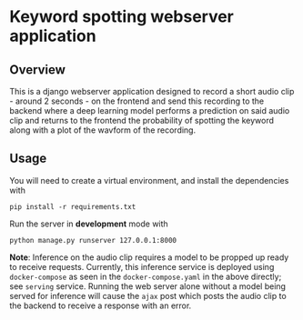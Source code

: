# Keyword spotting webserver application 

## Overview 
This is a django webserver application designed to record a short audio clip - around 2 seconds - on the frontend  and send this recording to the backend where a deep learning model performs a prediction on said audio clip and returns to the frontend the probability of spotting the keyword along with a plot of the wavform of the recording. 

## Usage
You will need to create a virtual environment, and install the dependencies with 

```
pip install -r requirements.txt
```

Run the server in **development** mode with

```
python manage.py runserver 127.0.0.1:8000
```

**Note**: Inference on the audio clip requires a model to be propped up ready to receive requests. Currently, this inference service is deployed using `docker-compose` as seen in the `docker-compose.yaml` in the above directly; see `serving` service. Running the web server alone without a model being served for inference will cause the `ajax` post which posts the audio clip to the backend to receive a response with an error.


